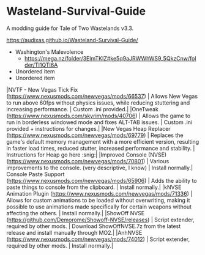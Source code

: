 # Wasteland-Survival-Guide

A modding guide for Tale of Two Wastelands v3.3.

https://audixas.github.io/Wasteland-Survival-Guide/

* Washington's Malevolence
	* https://mega.nz/folder/3ElmTKIZ#ke5q9aJRWWhWS9_5QkzCnw/folder/TI1QTI6A
* Unordered item
* Unordered item


|NVTF - New Vegas Tick Fix (https://www.nexusmods.com/newvegas/mods/66537) | Allows New Vegas to run above 60fps without physics issues, while reducing stuttering and increasing performance. | Custom .ini provided.|
|OneTweak (https://www.nexusmods.com/skyrim/mods/40706) | Allows the game to run in borderless windowed mode and fixes ALT-TAB issues. | Custom .ini provided + instructions for changes.|
|New Vegas Heap Replacer (https://www.nexusmods.com/newvegas/mods/69779) | Replaces the game's default memory management with a more efficient version, resulting in faster load times, reduced stutter, increased performance and stability. | Instructions for Heap go here :snig:|
|Improved Console (NVSE) (https://www.nexusmods.com/newvegas/mods/70801) | Various improvements to the console. (very descriptive, I know) | Install normally.|
Console Paste Support (https://www.nexusmods.com/newvegas/mods/65906) | Adds the ability to paste things to console from the clipboard. | Install normally.|
|kNVSE Animation Plugin (https://www.nexusmods.com/newvegas/mods/71336) | Allows for custom animations to be loaded without overwriting, making it possible to use animations made specifically for certain weapons without affecting the others. | Install normally.|
|ShowOff NVSE (https://github.com/Demorome/Showoff-NVSE/releases) | Script extender, required by other mods. | Download ShowOffNVSE.7z from the latest release and install manually through MO2.|
|AnhNVSE (https://www.nexusmods.com/newvegas/mods/74012) | Script extender, required by other mods. | Install normally.|